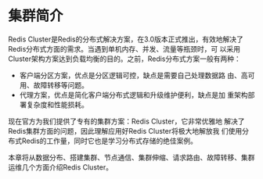 # 集群简介

Redis Cluster是Redis的分布式解决方案，在3.0版本正式推出，有效地解决了Redis分布式方面的需求。当遇到单机内存、并发、流量等瓶颈时，可 以采用Cluster架构方案达到负载均衡的目的。之前，Redis分布式方案一般有两种：

* 客户端分区方案，优点是分区逻辑可控，缺点是需要自己处理数据路 由、高可用、故障转移等问题。
* 代理方案，优点是简化客户端分布式逻辑和升级维护便利，缺点是加 重架构部署复杂度和性能损耗。

现在官方为我们提供了专有的集群方案：Redis Cluster，它非常优雅地 解决了Redis集群方面的问题，因此理解应用好Redis Cluster将极大地解放我 们使用分布式Redis的工作量，同时它也是学习分布式存储的绝佳案例。

本章将从数据分布、搭建集群、节点通信、集群伸缩、请求路由、故障转移、集群运维几个方面介绍Redis Cluster。

